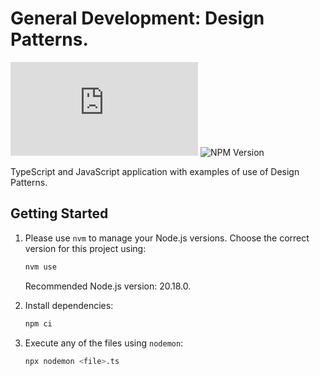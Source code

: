 # General Development: Design Patterns.

![Node.js Version](https://img.shields.io/badge/node->=20.18.0-brightgreen.svg?longCache=true&style=flat&logo=node.js)
![NPM Version](https://img.shields.io/badge/npm->=10.8.2-brightgreen.svg?longCache=true&style=flat&logo=npm)

TypeScript and JavaScript application with examples of use of Design Patterns.

## Getting Started

1.  Please use `nvm` to manage your Node.js versions. Choose the correct version for this project using:

    ```bash
    nvm use
    ```

    Recommended Node.js version: 20.18.0.

2.  Install dependencies:

    ```bash
    npm ci
    ```

3.  Execute any of the files using `nodemon`:

    ```bash
    npx nodemon <file>.ts
    ```
